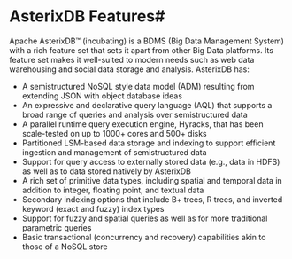 
# AsterixDB Features#

Apache AsterixDB&trade; (incubating) is a BDMS (Big Data Management System) with a rich feature set that
sets it apart from other Big Data platforms.
Its feature set makes it well-suited to modern needs such as web data
warehousing and social data storage and analysis. AsterixDB has:

 * A semistructured NoSQL style data model (ADM) resulting from extending JSON
   with object database ideas
 * An expressive and declarative query language (AQL) that supports a broad
   range of queries and analysis over semistructured data
 * A parallel runtime query execution engine, Hyracks, that has been
   scale-tested on up to 1000+ cores and 500+ disks
 * Partitioned LSM-based data storage and indexing to support efficient
   ingestion and management of semistructured data
 * Support for query access to externally stored data (e.g., data in HDFS) as
   well as to data stored natively by AsterixDB
 * A rich set of primitive data types, including spatial and temporal data in
   addition to integer, floating point, and textual data
 * Secondary indexing options that include B+ trees, R trees, and inverted
   keyword (exact and fuzzy) index types
 * Support for fuzzy and spatial queries as well as for more traditional
   parametric queries
 * Basic transactional (concurrency and recovery) capabilities akin to those of
   a NoSQL store
